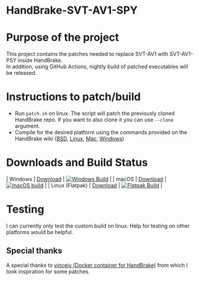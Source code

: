 # HandBrake-SVT-AV1-SPY
# Purpose of the project
This project contains the patches needed to replace SVT-AV1 with SVT-AV1-PSY inside HandBrake.\
In addition, using GitHub Actions, nightly build of patched executables will be released.
# Instructions to patch/build
* Run ```patch.sh``` on linux. The script will patch the previously cloned HandBrake repo. If you want to also clone it you can use ```--clone``` argument.
* Compile for the desired platform using the commands provided on the HandBrake wiki ([BSD](https://handbrake.fr/docs/en/latest/developer/build-bsd.html), [Linux](https://handbrake.fr/docs/en/latest/developer/build-linux.html), [Mac](https://handbrake.fr/docs/en/latest/developer/build-mac.html), [Windows](https://handbrake.fr/docs/en/latest/developer/build-windows.html))
# Downloads and Build Status
| Windows           | [Download](https://github.com/Nj0be/HandBrake-SVT-AV1-PSY/releases/tag/win) | [![Windows Build](https://github.com/Nj0be/HandBrake-SVT-AV1-PSY/actions/workflows/nightly-win.yml/badge.svg)](https://github.com/Nj0be/HandBrake-SVT-AV1-PSY/actions/workflows/nightly-win.yml)  |
| macOS             | [Download](https://github.com/Nj0be/HandBrake-SVT-AV1-PSY/releases/tag/mac) | [![macOS build](https://github.com/Nj0be/HandBrake-SVT-AV1-PSY/actions/workflows/nightly-mac.yml/badge.svg)](https://github.com/Nj0be/HandBrake-SVT-AV1-PSY/actions/workflows/nightly-mac.yml)  |
| Linux (Flatpak)   | [Download](https://github.com/Nj0be/HandBrake-SVT-AV1-PSY/releases/tag/lin) | [![Flatpak Build](https://github.com/Nj0be/HandBrake-SVT-AV1-PSY/actions/workflows/nightly-linux.yml/badge.svg)](https://github.com/Nj0be/HandBrake-SVT-AV1-PSY/actions/workflows/nightly-linux.yml) |
# Testing
I can currently only test the custom build on linux. Help for testing on other platforms would be helpful.
## Special thanks
A special thanks to [vincejv (Docker container for HandBrake)](https://github.com/vincejv/docker-handbrake) from which I took inspiration for some patches.

